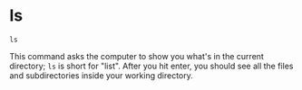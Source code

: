 # ls

```
ls
```

This command asks the computer to show you what's in the current directory; `ls` is short for "list". After you hit enter, you should see all the files and subdirectories inside your working directory.